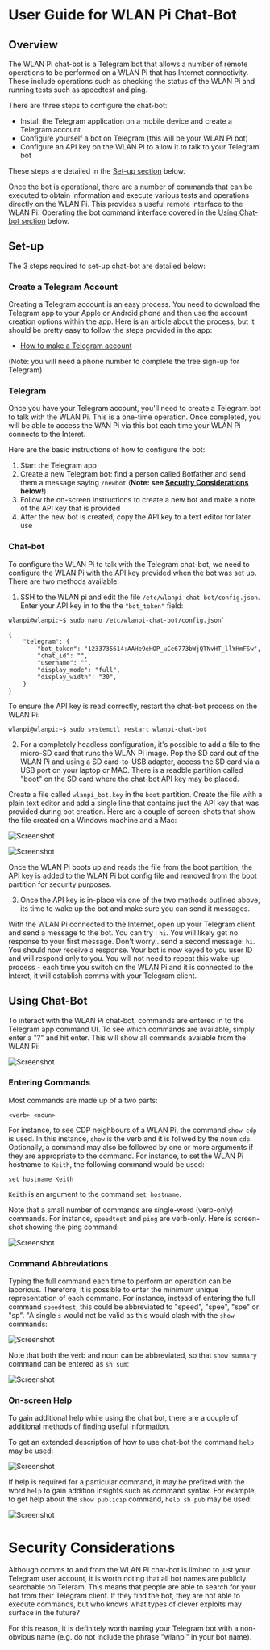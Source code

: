 # User Guide for WLAN Pi Chat-Bot

## Overview
The WLAN Pi chat-bot is a Telegram bot that allows a number of remote operations to be performed on a WLAN Pi that has Internet connectivity. These include operations such as checking the status of the WLAN Pi and running tests such as speedtest and ping.

There are three steps to configure the chat-bot:

 - Install the Telegram application on a mobile device and create a Telegram account 
 - Configure yourself a bot on Telegram (this will be your WLAN Pi bot)
 - Configure an API key on the WLAN Pi to allow it to talk to your Telegram bot

These steps are detailed in the [Set-up section](#set-up) below.

Once the bot is operational, there are a number of commands that can be executed to obtain information and execute various tests and operations directly on the WLAN Pi. This provides a useful remote interface to the WLAN Pi. Operating the bot command interface covered in the [Using Chat-bot section](#using-chat-bot) below. 

## Set-up
The 3 steps required to set-up chat-bot are detailed below:

### Create a Telegram Account

Creating a Telegram account is an easy process. You need to download the Telegram app to your Apple or Android phone and then use the account creation options within the app. Here is an article about the process, but it should be pretty easy to follow the steps provided in the app:

 - [How to make a Telegram account ](https://www.businessinsider.com/how-to-make-a-telegram-account)

 (Note: you will need a phone number to complete the free sign-up for Telegram)

### Telegram

Once you have your Telegram account, you'll need to create a Telegram bot to talk with the WLAN Pi. This is a one-time operation. Once completed, you will be able to access the WAN Pi via this bot each time your WLAN Pi connects to the Interet.

Here are the basic instructions of how to configure the bot:

1. Start the Telegram app
2. Create a new Telegram bot: find a person called Botfather and send them a message saying `/newbot` (__Note: see [Security Considerations](#security-considerations) below!__)
3. Follow the on-screen instructions to create a new bot and make a note of the API key that is provided
4. After the new bot is created, copy the API key to a text editor for later use

### Chat-bot

To configure the WLAN Pi to talk with the Telegram chat-bot, we need to configure the WLAN Pi with the API key provided when the bot was set up. There are two methods available:

1. SSH to the WLAN pi and edit the file `/etc/wlanpi-chat-bot/config.json`. Enter your API key in to the the `"bot_token"` field:

```
wlanpi@wlanpi:~$ sudo nano /etc/wlanpi-chat-bot/config.json`
```

```
{
    "telegram": {
        "bot_token": "1233735614:AAHe9eHOP_uCe6773bWjQTNvHT_llYHmFSw",
        "chat_id": "",
        "username": "",
        "display_mode": "full",
        "display_width": "30",
    }
}
```
To ensure the API key is read correctly, restart the chat-bot process on the WLAN Pi:

```
wlanpi@wlanpi:~$ sudo systemctl restart wlanpi-chat-bot
```

2. For a completely headless configuration, it's possible to add a file to the micro-SD card that runs the WLAN Pi image. Pop the SD card out of the WLAN Pi and using a SD card-to-USB adapter, access the SD card via a USB port on your laptop or MAC. There is a readble partition called "boot" on the SD card where the chat-bot API key may be placed. 

Create a file called `wlanpi_bot.key` in the `boot` partition. Create the file with a plain text editor and add a single line that contains just the API key that was provided during bot creation. Here are a couple of screen-shots that show the file created on a Windows machine and a Mac:

![Screenshot](images/boot_partition_windows.png)

![Screenshot](images/boot_partition_mac.png)

Once the WLAN Pi boots up and reads the file from the boot partition, the API key is added to the WLAN Pi bot config file and removed from the boot partition for security purposes.

3. Once the API key is in-place via one of the two methods outlined above, its time to wake up the bot and make sure you can send it messages.

With the WLAN Pi connected to the Internet, open up your Telegram client and send a message to the bot. You can try : `hi`. You will likely get no response to your first message. Don't worry...send a second message: `hi`. You should now receive a response. Your bot is now keyed to you user ID and will respond only to you. You will not need to repeat this wake-up process - each time you switch on the WLAN Pi and it is connected to the Interet, it will establish comms with your Telegram client.

## Using Chat-Bot

To interact with the WLAN Pi chat-bot, commands are entered in to the Telegram app command UI. To see which commands are available, simply enter a "?" and hit enter. This will show all commands avaiable from the WLAN Pi:

![Screenshot](images/chatbot-show-commands.png)

### Entering Commands

Most commands are made up of a two parts:

    <verb> <noun>

For instance, to see CDP neighbours of a WLAN Pi, the command `show cdp` is used. In this instance, `show` is the verb and it is follwed by the noun `cdp`. Optionally, a command may also be followed by one or more arguments if they are appropriate to the command. For instance, to set the WLAN Pi hostname to `Keith`, the following command would be used:

```
set hostname Keith
```
`Keith` is an argument to the command `set hostname`.

Note that a small number of commands are single-word (verb-only) commands. For instance, `speedtest` and `ping` are verb-only. Here is screen-shot showing the ping command:

![Screenshot](images/chatbot-ping-google.png)

### Command Abbreviations

Typing the full command each time to perform an operation can be laborious. Therefore, it is possible to enter the minimum unique representation of each command. For instance, instead of entering the full command `speedtest`, this could be abbreviated to "speed", "spee", "spe" or "sp". "A single `s` would not be valid as this would clash with the `show` commands:

![Screenshot](images/chatbot-speedtest.png)

Note that both the verb and noun can be abbreviated, so that `show summary` command can be entered as `sh sum`:

![Screenshot](images/chatbot-sh-sum.png)

### On-screen Help 

To gain additional help while using the chat bot, there are a couple of additional methods of finding useful information.

To get an extended description of how to use chat-bot the command `help` may be used:

![Screenshot](images/chatbot-help.png)

If help is required for a particular command, it may be prefixed with the word `help` to gain addition insights such as command syntax. For example, to get help about the `show publicip` command, `help sh pub` may be used:

![Screenshot](images/chatbot-help-sh-pub.png)

# Security Considerations
Although comms to and from the WLAN Pi chat-bot is limited to just your Telegram user account, it is worth noting that all bot names are publicly searchable on Teleram. This means that people are able to search for your bot from their Telegram client. If they find the bot, they are not able to execute commands, but who knows what types of clever exploits may surface in the future?

For this reason, it is definitely worth naming your Telegram bot with a non-obvious name (e.g. do not include the phrase "wlanpi" in your bot name).


